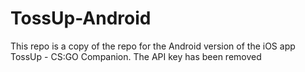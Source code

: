 # TossUp-Android

This repo is a copy of the repo for the Android version of the iOS app TossUp - CS:GO Companion. The API key has been removed
